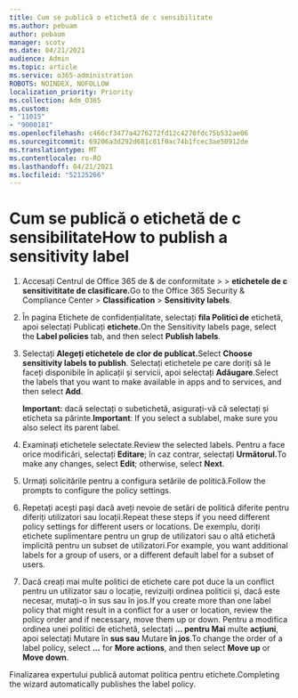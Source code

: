 ```yaml
---
title: Cum se publică o etichetă de c sensibilitate
ms.author: pebuam
author: pebaum
manager: scotv
ms.date: 04/21/2021
audience: Admin
ms.topic: article
ms.service: o365-administration
ROBOTS: NOINDEX, NOFOLLOW
localization_priority: Priority
ms.collection: Adm_O365
ms.custom:
- "11015"
- "9000181"
ms.openlocfilehash: c466cf3477a4276272fd12c4270fdc75b532ae06
ms.sourcegitcommit: 69206a3d292d681c81f0ac74b1fcec3ae50912de
ms.translationtype: MT
ms.contentlocale: ro-RO
ms.lasthandoff: 04/21/2021
ms.locfileid: "52125266"
---
```

# <a name="how-to-publish-a-sensitivity-label"></a><span data-ttu-id="5044b-102">Cum se publică o etichetă de c sensibilitate</span><span class="sxs-lookup"><span data-stu-id="5044b-102">How to publish a sensitivity label</span></span>

1. <span data-ttu-id="5044b-103">Accesați Centrul de Office 365 de & de conformitate >   >  **etichetele de c sensitivititate de clasificare.**</span><span class="sxs-lookup"><span data-stu-id="5044b-103">Go to the Office 365 Security & Compliance Center > **Classification** > **Sensitivity labels**.</span></span>

1. <span data-ttu-id="5044b-104">În pagina Etichete de confidențialitate, selectați **fila Politici de** etichetă, apoi selectați Publicați **etichete.**</span><span class="sxs-lookup"><span data-stu-id="5044b-104">On the Sensitivity labels page, select the **Label policies** tab, and then select **Publish labels**.</span></span>

1. <span data-ttu-id="5044b-105">Selectați **Alegeți etichetele de clor de publicat.**</span><span class="sxs-lookup"><span data-stu-id="5044b-105">Select **Choose sensitivity labels to publish**.</span></span> <span data-ttu-id="5044b-106">Selectați etichetele pe care doriți să le faceți disponibile în aplicații și servicii, apoi selectați **Adăugare**.</span><span class="sxs-lookup"><span data-stu-id="5044b-106">Select the labels that you want to make available in apps and to services, and then select **Add**.</span></span>

    <span data-ttu-id="5044b-107">**Important:** dacă selectați o subetichetă, asigurați-vă că selectați și eticheta sa părinte.</span><span class="sxs-lookup"><span data-stu-id="5044b-107">**Important**: If you select a sublabel, make sure you also select its parent label.</span></span>

1. <span data-ttu-id="5044b-108">Examinați etichetele selectate.</span><span class="sxs-lookup"><span data-stu-id="5044b-108">Review the selected labels.</span></span> <span data-ttu-id="5044b-109">Pentru a face orice modificări, selectați **Editare**; în caz contrar, selectați **Următorul.**</span><span class="sxs-lookup"><span data-stu-id="5044b-109">To make any changes, select **Edit**; otherwise, select **Next**.</span></span>

1. <span data-ttu-id="5044b-110">Urmați solicitările pentru a configura setările de politică.</span><span class="sxs-lookup"><span data-stu-id="5044b-110">Follow the prompts to configure the policy settings.</span></span>

1. <span data-ttu-id="5044b-111">Repetați acești pași dacă aveți nevoie de setări de politică diferite pentru diferiți utilizatori sau locații.</span><span class="sxs-lookup"><span data-stu-id="5044b-111">Repeat these steps if you need different policy settings for different users or locations.</span></span> <span data-ttu-id="5044b-112">De exemplu, doriți etichete suplimentare pentru un grup de utilizatori sau o altă etichetă implicită pentru un subset de utilizatori.</span><span class="sxs-lookup"><span data-stu-id="5044b-112">For example, you want additional labels for a group of users, or a different default label for a subset of users.</span></span>

1. <span data-ttu-id="5044b-113">Dacă creați mai multe politici de etichete care pot duce la un conflict pentru un utilizator sau o locație, revizuiți ordinea politicii și, dacă este necesar, mutați-o în sus sau în jos.</span><span class="sxs-lookup"><span data-stu-id="5044b-113">If you create more than one label policy that might result in a conflict for a user or location, review the policy order and if necessary, move them up or down.</span></span> <span data-ttu-id="5044b-114">Pentru a modifica ordinea unei politici de etichetă, selectați **... pentru Mai** multe **acțiuni**, apoi selectați Mutare în **sus sau** Mutare **în jos**.</span><span class="sxs-lookup"><span data-stu-id="5044b-114">To change the order of a label policy, select **...** for **More actions**, and then select **Move up** or **Move down**.</span></span>

<span data-ttu-id="5044b-115">Finalizarea expertului publică automat politica pentru etichete.</span><span class="sxs-lookup"><span data-stu-id="5044b-115">Completing the wizard automatically publishes the label policy.</span></span>